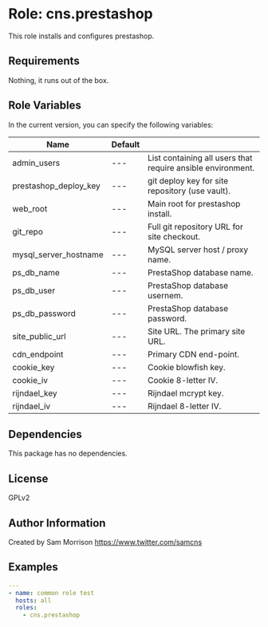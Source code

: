 Role: cns.prestashop
========

This role installs and configures prestashop.

Requirements
------------

Nothing, it runs out of the box.

Role Variables
--------------

In the current version, you can specify the following variables:

| Name                  | Default |                                                              |
|-----------------------|---------|--------------------------------------------------------------|
| admin_users           |   ---   | List containing all users that require ansible environment.  |
| prestashop_deploy_key |   ---   | git deploy key for site repository (use vault).              |
| web_root              |   ---   | Main root for prestashop install.                            |
| git_repo              |   ---   | Full git repository URL for site checkout.                   |
| mysql_server_hostname |   ---   | MySQL server host / proxy name.                              |
| ps_db_name            |   ---   | PrestaShop database name.                                    |
| ps_db_user            |   ---   | PrestaShop database usernem.                                 |
| ps_db_password        |   ---   | PrestaShop database password.                                |
| site_public_url       |   ---   | Site URL. The primary site URL.                              |
| cdn_endpoint          |   ---   | Primary CDN end-point.                                       |
| cookie_key            |   ---   | Cookie blowfish key.                                         |
| cookie_iv             |   ---   | Cookie 8-letter IV.                                          |
| rijndael_key          |   ---   | Rijndael mcrypt key.                                         |
| rijndael_iv           |   ---   | Rijndael 8-letter IV.                                        |

Dependencies
------------

This package has no dependencies.

License
-------

GPLv2

Author Information
------------------

Created by Sam Morrison
https://www.twitter.com/samcns

Examples
--------

```yaml
---
- name: common role test
  hosts: all
  roles:
    - cns.prestashop
```
